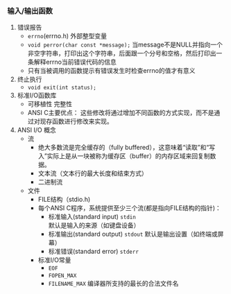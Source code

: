### 输入/输出函数
1. 错误报告
	- `errno`(errno.h) 外部整型变量
	- `void perror(char const *message);` 当message不是NULL并指向一个非空字符串，打印出这个字符串，后面跟一个分号和空格，然后打印出一条解释errno当前错误代码的信息
	- 只有当被调用的函数提示有错误发生时检查errno的值才有意义
2. 终止执行	
	- `void exit(int status);`
3. 标准I/O函数库
	- 可移植性 完整性
	- ANSI C主要优点： 这些修改将通过增加不同函数的方式实现，而不是通过对现存函数进行修改来实现。
4. ANSI I/O 概念
	- 流
		+ 绝大多数流是完全缓存的（fully buffered），这意味着“读取”和“写入”实际上是从一块被称为缓存区（buffer）的内存区域来回复制数据。
		+ 文本流（文本行的最大长度和结束方式）
		+ 二进制流
	- 文件
		+ FILE结构（stdio.h)
		+ 每个ANSI C程序，系统提供至少三个流(都是指向FILE结构的指针)：
			* 标准输入(standard input) `stdin`	默认是输入的来源（如键盘设备）
			* 标准输出(standard output) `stdout` 默认是输出设置（如终端或屏幕）
			* 标准错误(standard error) `stderr` 
		+ 标准I/O常量
			* `EOF`
			* `FOPEN_MAX`
			* `FILENAME_MAX`	编译器所支持的最长的合法文件名
			
